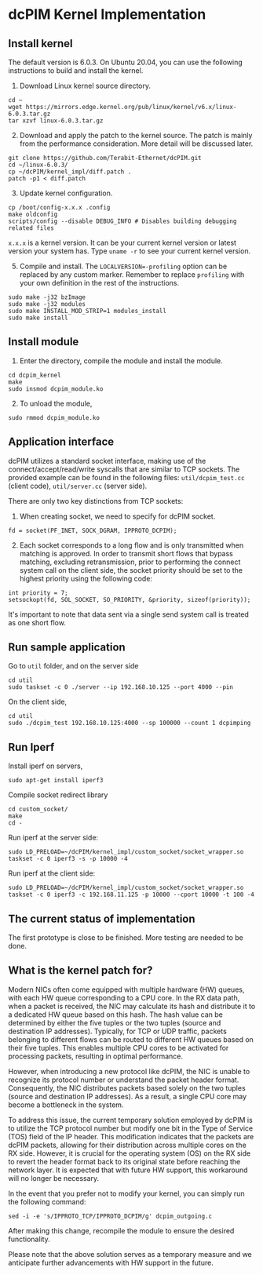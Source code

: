 # dcPIM Kernel Implementation


## Install kernel
The default version is 6.0.3. On Ubuntu 20.04, you can use the following instructions to build and install the kernel.

1. Download Linux kernel source directory.

```
cd ~
wget https://mirrors.edge.kernel.org/pub/linux/kernel/v6.x/linux-6.0.3.tar.gz
tar xzvf linux-6.0.3.tar.gz
```

2. Download and apply the patch to the kernel source. The patch is mainly from the performance consideration. More detail will be discussed later.

```
git clone https://github.com/Terabit-Ethernet/dcPIM.git
cd ~/linux-6.0.3/
cp ~/dcPIM/kernel_impl/diff.patch .
patch -p1 < diff.patch
```

3. Update kernel configuration.

```
cp /boot/config-x.x.x .config
make oldconfig
scripts/config --disable DEBUG_INFO # Disables building debugging related files
```
`x.x.x` is a kernel version. It can be your current kernel version or latest version your system has. Type  `uname -r` to see your current kernel version.

5. Compile and install. The `LOCALVERSION=-profiling` option can be replaced by any custom marker. Remember to replace `profiling` with your own definition in the rest of the instructions.

```
sudo make -j32 bzImage
sudo make -j32 modules
sudo make INSTALL_MOD_STRIP=1 modules_install
sudo make install
```

## Install module 
1. Enter the directory, compile the module and install the module.
```
cd dcpim_kernel
make
sudo insmod dcpim_module.ko
```
2. To unload the module,
```
sudo rmmod dcpim_module.ko
```
## Application interface 
dcPIM utilizes a standard socket interface, making use of the connect/accept/read/write syscalls that are similar to TCP sockets. The provided example can be found in the following files:
`util/dcpim_test.cc` (client code),
`util/server.cc` (server side).

There are only two key distinctions from TCP sockets:

1. When creating socket, we need to specify for dcPIM socket.
```
fd = socket(PF_INET, SOCK_DGRAM, IPPROTO_DCPIM);
```

2. Each socket corresponds to a long flow and is only transmitted when matching is approved. In order to transmit short flows that bypass matching, excluding retransmission, prior to performing the connect system call on the client side, the socket priority should be set to the highest priority using the following code:
```
int priority = 7;
setsockopt(fd, SOL_SOCKET, SO_PRIORITY, &priority, sizeof(priority));
```
It's important to note that data sent via a single send system call is treated as one short flow.

## Run sample application

Go to `util` folder, and on the server side
```
cd util
sudo taskset -c 0 ./server --ip 192.168.10.125 --port 4000 --pin 
```

On the client side,
```
cd util
sudo ./dcpim_test 192.168.10.125:4000 --sp 100000 --count 1 dcpimping
```
## Run Iperf

Install iperf on servers,
```
sudo apt-get install iperf3
```

Compile socket redirect library

```
cd custom_socket/
make
cd -
```

Run iperf at the server side:

```
sudo LD_PRELOAD=~/dcPIM/kernel_impl/custom_socket/socket_wrapper.so taskset -c 0 iperf3 -s -p 10000 -4
```

Run iperf at the client side:

```
sudo LD_PRELOAD=~/dcPIM/kernel_impl/custom_socket/socket_wrapper.so taskset -c 0 iperf3 -c 192.168.11.125 -p 10000 --cport 10000 -t 100 -4
```

## The current status of implementation
The first prototype is close to be finished. More testing are needed to be done.

## What is the kernel patch for?
Modern NICs often come equipped with multiple hardware (HW) queues, with each HW queue corresponding to a CPU core. In the RX data path, when a packet is received, the NIC may calculate its hash and distribute it to a dedicated HW queue based on this hash. The hash value can be determined by either the five tuples or the two tuples (source and destination IP addresses). Typically, for TCP or UDP traffic, packets belonging to different flows can be routed to different HW queues based on their five tuples. This enables multiple CPU cores to be activated for processing packets, resulting in optimal performance.

However, when introducing a new protocol like dcPIM, the NIC is unable to recognize its protocol number or understand the packet header format. Consequently, the NIC distributes packets based solely on the two tuples (source and destination IP addresses). As a result, a single CPU core may become a bottleneck in the system.

To address this issue, the current temporary solution employed by dcPIM is to utilize the TCP protocol number but modify one bit in the Type of Service (TOS) field of the IP header. This modification indicates that the packets are dcPIM packets, allowing for their distribution across multiple cores on the RX side. However, it is crucial for the operating system (OS) on the RX side to revert the header format back to its original state before reaching the network layer. It is expected that with future HW support, this workaround will no longer be necessary.

In the event that you prefer not to modify your kernel, you can simply run the following command:
```
sed -i -e 's/IPPROTO_TCP/IPPROTO_DCPIM/g' dcpim_outgoing.c
```
After making this change, recompile the module to ensure the desired functionality.

Please note that the above solution serves as a temporary measure and we anticipate further advancements with HW support in the future.

